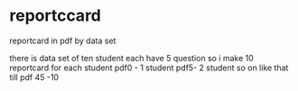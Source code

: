 # reportccard
reportcard in pdf by data set

there is data set of ten student each have 5 question so i make 10 reportcard for each student
pdf0 - 1 student
pdf5- 2 student
so on like that till pdf 45 -10


